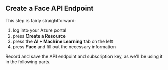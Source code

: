 ## Create a Face API Endpoint

This step is fairly straightforward: 

1. log into your Azure portal
2. press **Create a Resource**
3. press the **AI + Machine Learning** tab on the left
4. press **Face** and fill out the necessary information



Record and save the API endpoint and subscription key, as we'll be using it in the following parts.
